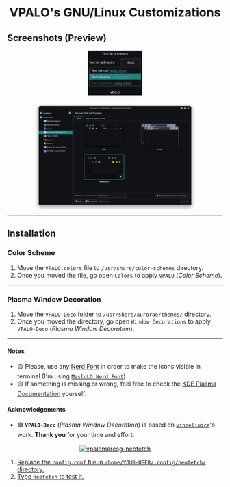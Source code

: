 <h1 align="center">VPALO's GNU/Linux Customizations</h1>

## Screenshots (Preview)
<p align="center"><a href="https://raw.githubusercontent.com/vpalomaresg/VPALO-GNULinuxCustomizations/main/preview/color-scheme.png" target="_blank"><img width=25% src="./preview/color-scheme.png" align="center" alt="VPALO-Color-Scheme" /></a></p>
<p align="center"><a href="https://raw.githubusercontent.com/vpalomaresg/VPALO-GNULinuxCustomizations/main/preview/window-decoration.png" target="_blank"><img width=75% src="./preview/window-decoration.png" align="center" alt="VPALO-Window-Decoration" /></a></p>

---

## Installation
### Color Scheme
1. Move the `VPALO.colors` file to `/usr/share/color-schemes` directory.
2. Once you moved the file, go open `Colors` to apply `VPALO` (*Color Scheme*).

---

### Plasma Window Decoration
1. Move the `VPALO-Deco` folder to `/usr/share/aurorae/themes/` directory.
2. Once you moved the directory, go open  `Window Decorations` to apply `VPALO-Deco` (*Plasma Window Decoration*).

---

#### Notes
- 🟡 Please, use any [Nerd Font](https://www.nerdfonts.com/font-downloads) in order to make the icons visible in terminal (I'm using [`MesloLG Nerd Font`](https://github.com/ryanoasis/nerd-fonts/releases/download/v3.0.2/Meslo.zip)).
- 🟡 If something is missing or wrong, feel free to check the [KDE Plasma Documentation](https://develop.kde.org/docs/plasma/) yourself.

#### Acknowledgements
- 🟢 **`VPALO-Deco`** (*Plasma Window Decoration*) is based on [`vinceliuice`](https://github.com/vinceliuice/MacSonoma-kde)'s work. **Thank you** for your time and effort.

<p align="center"><a href="https://raw.githubusercontent.com/vpalomaresg/neofetch-config/main/Screenshot.png" target="_blank"><img src="./Screenshot.png" align="center" alt="vpalomaresg-neofetch" />

1. Replace the `config.conf` file in `/home/YOUR-USER/.config/neofetch/` directory.
2. Type `neofetch` to test it.
